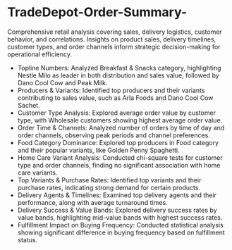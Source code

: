 # TradeDepot-Order-Summary-
Comprehensive retail analysis covering sales, delivery logistics, customer behavior, and correlations. Insights on product sales, delivery timelines, customer types, and order channels inform strategic decision-making for operational efficiency.
* Topline Numbers: Analyzed Breakfast & Snacks category, highlighting Nestle Milo as leader in both distribution and sales value, followed by Dano Cool Cow and Peak Milk.
* Producers & Variants: Identified top producers and their variants contributing to sales value, such as Arla Foods and Dano Cool Cow Sachet.
* Customer Type Analysis: Explored average order value by customer type, with Wholesale customers showing highest average order value.
* Order Time & Channels: Analyzed number of orders by time of day and order channels, observing peak periods and channel preferences.
* Food Category Dominance: Explored top producers in Food category and their popular variants, like Golden Penny Spaghetti.
* Home Care Variant Analysis: Conducted chi-square tests for customer type and order channels, finding no significant association with home care variants.
* Top Variants & Purchase Rates: Identified top variants and their purchase rates, indicating strong demand for certain products.
* Delivery Agents & Timelines: Examined top delivery agents and their performance, along with average turnaround times.
* Delivery Success & Value Bands: Explored delivery success rates by value bands, highlighting mid-value bands with highest success rates.
* Fulfillment Impact on Buying Frequency: Conducted statistical analysis showing significant difference in buying frequency based on fulfillment status.
